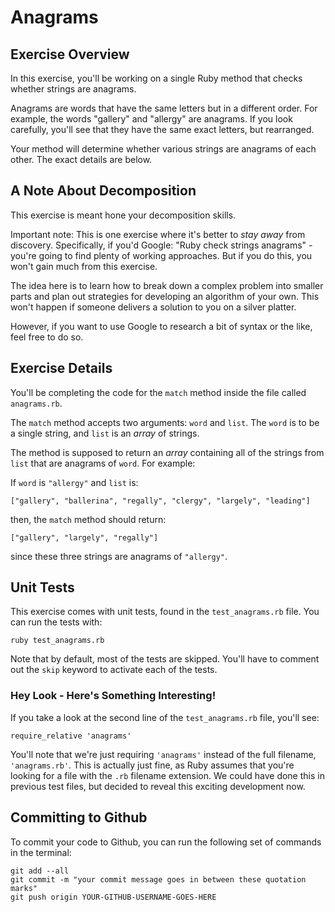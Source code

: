 # Anagrams

## Exercise Overview

In this exercise, you'll be working on a single Ruby method that checks whether strings are anagrams.

Anagrams are words that have the same letters but in a different order. For example, the words "gallery" and "allergy" are anagrams. If you look carefully, you'll see that they have the same exact letters, but rearranged.

Your method will determine whether various strings are anagrams of each other. The exact details are below.

## A Note About Decomposition

This exercise is meant hone your decomposition skills.

Important note: This is one exercise where it's better to _stay away_ from discovery. Specifically, if you'd Google: "Ruby check strings anagrams" - you're going to find plenty of working approaches. But if you do this, you won't gain much from this exercise.

The idea here is to learn how to break down a complex problem into smaller parts and plan out strategies for developing an algorithm of your own. This won't happen if someone delivers a solution to you on a silver platter.

However, if you want to use Google to research a bit of syntax or the like, feel free to do so.

## Exercise Details

You'll be completing the code for the `match` method inside the file called `anagrams.rb`.

The `match` method accepts two arguments: `word` and `list`. The `word` is to be a single string, and `list` is an _array_ of strings.

The method is supposed to return an _array_ containing all of the strings from `list` that are anagrams of `word`. For example:

If `word` is `"allergy"` and `list` is:

```
["gallery", "ballerina", "regally", "clergy", "largely", "leading"]
```

then, the `match` method should return:

```
["gallery", "largely", "regally"]
```

since these three strings are anagrams of `"allergy"`.

## Unit Tests

This exercise comes with unit tests, found in the `test_anagrams.rb` file. You can run the tests with:

```
ruby test_anagrams.rb
```

Note that by default, most of the tests are skipped. You'll have to comment out the `skip` keyword to activate each of the tests.

### Hey Look - Here's Something Interesting!

If you take a look at the second line of the `test_anagrams.rb` file, you'll see:

```
require_relative 'anagrams'
```

You'll note that we're just requiring `'anagrams'` instead of the full filename, `'anagrams.rb'`. This is actually just fine, as Ruby assumes that you're looking for a file with the `.rb` filename extension. We could have done this in previous test files, but decided to reveal this exciting development now.

## Committing to Github

To commit your code to Github, you can run the following set of commands in the terminal:

```
git add --all
git commit -m "your commit message goes in between these quotation marks"
git push origin YOUR-GITHUB-USERNAME-GOES-HERE
```
